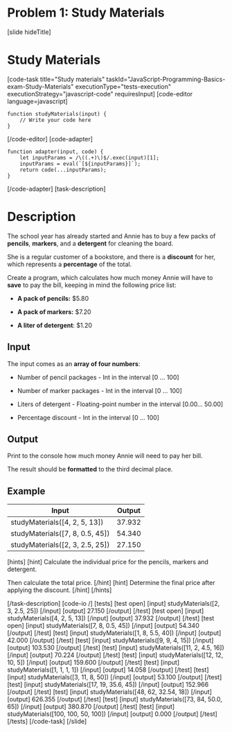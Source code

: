 # Problem 1: Study Materials
[slide hideTitle]
# Study Materials

[code-task title="Study materials" taskId="JavaScript-Programming-Basics-exam-Study-Materials" executionType="tests-execution" executionStrategy="javascript-code" requiresInput]
[code-editor language=javascript]
```
function studyMaterials(input) {
	// Write your code here
}
```
[/code-editor]
[code-adapter]
```
function adapter(input, code) {
    let inputParams = /\((.+)\)$/.exec(input)[1];
    inputParams = eval(`[${inputParams}]`);
    return code(...inputParams);
}
```
[/code-adapter]
[task-description]
# Description

The school year has already started and Annie has to buy a few packs of **pencils**, **markers**, and a **detergent** for cleaning the board. 

She is a regular customer of a bookstore, and there is a **discount** for her, which represents a **percentage** of the total.

Create a program, which calculates how much money Annie will have to **save** to pay the bill, keeping in mind the following price list:

- **A pack of pencils:** $5.80

- **A pack of markers:** $7.20

- **A liter of detergent**: $1.20 

## Input

The input comes as an **array of four numbers**:

- Number of pencil packages - Int in the interval \[0 ... 100\]

- Number of marker packages - Int in the interval \[0 ... 100\]

- Liters of detergent - Floating-point number in the interval \[0.00… 50.00\]

- Percentage discount - Int in the interval \[0 ... 100\]

## Output

Print to the console how much money Annie will need to pay her bill. 

The result should be **formatted** to the third decimal place.

## Example

| **Input** | **Output** |
| --- | --- |
|studyMaterials([4, 2, 5, 13])| 37.932 |
|studyMaterials([7, 8, 0.5, 45])|54.340|
|studyMaterials([2, 3, 2.5, 25])| 27.150 |


[hints]
[hint]
Calculate the individual price for the pencils, markers and detergent. 

Then calculate the total price.
[/hint]
[hint]
Determine the final price after applying the discount.
[/hint]
[/hints]


[/task-description]
[code-io /]
[tests]
[test open]
[input]
studyMaterials([2, 3, 2.5, 25])
[/input]
[output]
27.150
[/output]
[/test]
[test open]
[input]
studyMaterials([4, 2, 5, 13])
[/input]
[output]
37.932
[/output]
[/test]
[test open]
[input]
studyMaterials([7, 8, 0.5, 45])
[/input]
[output]
54.340
[/output]
[/test]
[test]
[input]
studyMaterials([1, 8, 5.5, 40])
[/input]
[output]
42.000
[/output]
[/test]
[test]
[input]
studyMaterials([9, 9, 4, 15])
[/input]
[output]
103.530
[/output]
[/test]
[test]
[input]
studyMaterials([11, 2, 4.5, 16])
[/input]
[output]
70.224
[/output]
[/test]
[test]
[input]
studyMaterials([12, 12, 10, 5])
[/input]
[output]
159.600
[/output]
[/test]
[test]
[input]
studyMaterials([1, 1, 1, 1])
[/input]
[output]
14.058
[/output]
[/test]
[test]
[input]
studyMaterials([3, 11, 8, 50])
[/input]
[output]
53.100
[/output]
[/test]
[test]
[input]
studyMaterials([17, 19, 35.6, 45])
[/input]
[output]
152.966
[/output]
[/test]
[test]
[input]
studyMaterials([48, 62, 32.54, 18])
[/input]
[output]
626.355
[/output]
[/test]
[test]
[input]
studyMaterials([73, 84, 50.0, 65])
[/input]
[output]
380.870
[/output]
[/test]
[test]
[input]
studyMaterials([100, 100, 50, 100])
[/input]
[output]
0.000
[/output]
[/test]
[/tests]
[/code-task]
[/slide]
